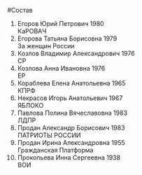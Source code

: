 #Состав
1. Егоров Юрий Петрович 1980   
    КаРОВАЧ
2. Егорова Татьяна Борисовна 1979   
    За женщин России
3. Козлов Владимир Александрович 1976   
    СР
4. Козлова Анна Ивановна 1976   
    ЕР
5. Кораблева Елена Анатольевна 1965   
    КПРФ
6. Некрасов Игорь Анатольевич 1967   
    ЯБЛОКО
7. Павлова Полина Вячеславовна 1983   
    ЛДПР
8. Продан Александр Борисович 1983   
    ПАТРИОТЫ РОССИИ
9. Продан Ирина Александровна 1955   
    Гражданская Платформа
10. Прокопьева Инна Сергеевна 1938   
    ВОИ
